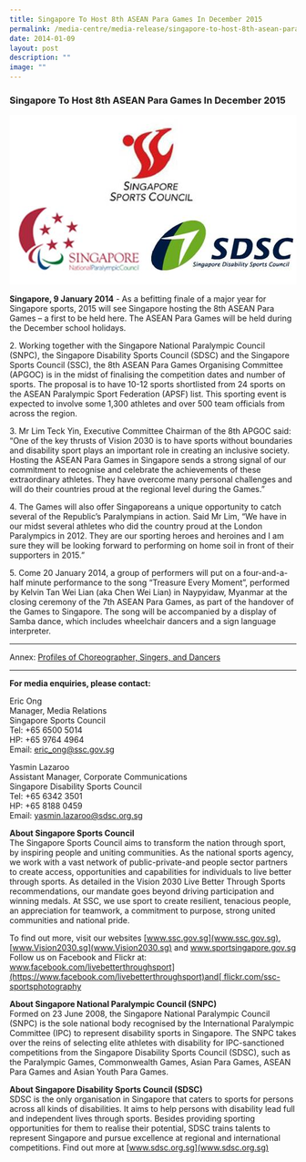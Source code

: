 ```yaml
---
title: Singapore To Host 8th ASEAN Para Games In December 2015
permalink: /media-centre/media-release/singapore-to-host-8th-asean-para-games-in-december-2015/
date: 2014-01-09
layout: post
description: ""
image: ""
---
```

### **Singapore To Host 8th ASEAN Para Games In December 2015**

![](/images/Media%20Centre/Media%20Release/2014/Jan/ssc%20snpc%20sdsc.jpeg)

**Singapore, 9 January 2014** - As a befitting finale of a major year for Singapore sports, 2015 will see Singapore hosting the 8th ASEAN Para Games – a first to be held here. The ASEAN Para Games will be held during the December school holidays.
 
2\. Working together with the Singapore National Paralympic Council (SNPC), the Singapore Disability Sports Council (SDSC) and the Singapore Sports Council (SSC), the 8th ASEAN Para Games Organising Committee (APGOC) is in the midst of finalising the competition dates and number of sports. The proposal is to have 10-12 sports shortlisted from 24 sports on the ASEAN Paralympic Sport Federation (APSF) list. This sporting event is expected to involve some 1,300 athletes and over 500 team officials from across the region.

3\. Mr Lim Teck Yin, Executive Committee Chairman of the 8th APGOC said: “One of the key thrusts of Vision 2030 is to have sports without boundaries and disability sport plays an important role in creating an inclusive society. Hosting the ASEAN Para Games in Singapore sends a strong signal of our commitment to recognise and celebrate the achievements of these extraordinary athletes. They have overcome many personal challenges and will do their countries proud at the regional level during the Games.”

4\. The Games will also offer Singaporeans a unique opportunity to catch several of the Republic’s Paralympians in action. Said Mr Lim, “We have in our midst several athletes who did the country proud at the London Paralympics in 2012. They are our sporting heroes and heroines and I am sure they will be looking forward to performing on home soil in front of their supporters in 2015.”

5\. Come 20 January 2014, a group of performers will put on a four-and-a-half minute performance to the song “Treasure Every Moment”, performed by Kelvin Tan Wei Lian (aka Chen Wei Lian) in Naypyidaw, Myanmar at the closing ceremony of the 7th ASEAN Para Games, as part of the handover of the Games to Singapore. The song will be accompanied by a display of Samba dance, which includes wheelchair dancers and a sign language interpreter.

---

Annex: [Profiles of Choreographer, Singers, and Dancers](/files/Media%20Centre/Media%20Release/2014/Jan/Singapore%20to%20host%208th%20Asean%20Para%20Games%20in%20December%202015%20annex.pdf)

---

**For media enquiries, please contact:**
<br>

Eric Ong
<br>Manager, Media Relations
<br>Singapore Sports Council
<br>Tel: +65 6500 5014
<br>HP: +65 9764 4964
<br>Email: [eric_ong@ssc.gov.sg](eric_ong@ssc.gov.sg)

Yasmin Lazaroo
<br>Assistant Manager, Corporate Communications
<br>Singapore Disability Sports Council
<br>Tel: +65 6342 3501
<br>HP: +65 8188 0459
<br>Email: [yasmin.lazaroo@sdsc.org.sg](yasmin.lazaroo@sdsc.org.sg)

**About Singapore Sports Council**<br>
The Singapore Sports Council aims to transform the nation through sport, by inspiring people and uniting communities. As the national sports agency, we work with a vast network of public-private-and people sector partners to create access, opportunities and capabilities for individuals to live better through sports. As detailed in the Vision 2030 Live Better Through Sports recommendations, our mandate goes beyond driving participation and winning medals. At SSC, we use sport to create resilient, tenacious people, an appreciation for teamwork, a commitment to purpose, strong united communities and national pride.

To find out more, visit our websites [www.ssc.gov.sg](www.ssc.gov.sg), [www.Vision2030.sg](www.Vision2030.sg) and www.sportsingapore.gov.sg <br>
Follow us on Facebook and Flickr at: [www.facebook.com/livebetterthroughsport](https://www.facebook.com/livebetterthroughsport)and[ flickr.com/ssc-sportsphotography]( flickr.com/ssc-sportsphotography)

**About Singapore National Paralympic Council (SNPC)**<br>
Formed on 23 June 2008, the Singapore National Paralympic Council (SNPC) is the sole national body recognised by the International Paralympic Committee (IPC) to represent disability sports in Singapore. The SNPC takes over the reins of selecting elite athletes with disability for IPC-sanctioned competitions from the Singapore Disability Sports Council (SDSC), such as the Paralympic Games, Commonwealth Games, Asian Para Games, ASEAN Para Games and Asian Youth Para Games.

**About Singapore Disability Sports Council (SDSC)**<br>
SDSC is the only organisation in Singapore that caters to sports for persons across all kinds of disabilities. It aims to help persons with disability lead full and independent lives through sports. Besides providing sporting opportunities for them to realise their potential, SDSC trains talents to represent Singapore and pursue excellence at regional and international competitions. Find out more at [www.sdsc.org.sg](www.sdsc.org.sg)